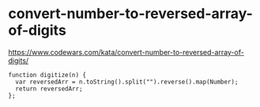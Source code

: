 # convert-number-to-reversed-array-of-digits
https://www.codewars.com/kata/convert-number-to-reversed-array-of-digits/


```
function digitize(n) {
  var reversedArr = n.toString().split("").reverse().map(Number);
  return reversedArr;
};
```

